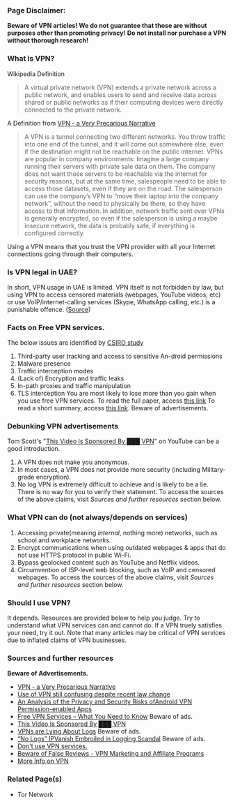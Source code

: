 ### Page Disclaimer: 
**Beware of VPN articles! We do not guarantee that those are without purposes other than promoting privacy!**
**Do not install nor purchase a VPN without thorough research!**


### What is VPN?
Wikipedia Definition

> A virtual private network (VPN) extends a private network across a public network, and enables users to send and receive data across shared or public networks as if their computing devices were directly connected to the private network.

A Definition from [VPN - a Very Precarious Narrative](https://schub.wtf/blog/2019/04/08/very-precarious-narrative.html)
> A VPN is a tunnel connecting two different networks. You throw traffic into one end of the tunnel, and it will come out somewhere else, even if the destination might not be reachable on the public internet. VPNs are popular in company environments: Imagine a large company running their servers with private sale data on them. The company does not want those servers to be reachable via the internet for security reasons, but at the same time, salespeople need to be able to access those datasets, even if they are on the road. The salesperson can use the company’s VPN to “move their laptop into the company network”, without the need to physically be there, so they have access to that information. In addition, network traffic sent over VPNs is generally encrypted, so even if the salesperson is using a maybe insecure network, the data is probably safe, if everything is configured correctly.

Using a VPN means that you trust the VPN provider with all your Internet connections going through their computers.


### Is VPN legal in UAE?
In short, VPN usage in UAE is limited. 
VPN itself is not forbidden by law, but using VPN to access censored materials (webpages, YouTube videos, etc) or use VoIP/internet-calling services (Skype, WhatsApp calling, etc.) is a punishable offence. ([Source](https://www.thenational.ae/uae/government/use-of-vpn-still-confusing-despite-recent-law-change-1.145308))


### Facts on Free VPN services.
The below issues are identified by [CSIRO study](https://www.icir.org/vern/papers/vpn-apps-imc16.pdf)
1. Third-party user tracking and access to sensitive An-droid permissions
2. Malware presence
3. Traffic interception modes
4. (Lack of) Encryption and traffic leaks
5. In-path proxies and traffic manipulation
6. TLS interception
You are most likely to lose more than you gain when you use free VPN services.
To read the full paper, access [this link](https://www.icir.org/vern/papers/vpn-apps-imc16.pdf)
To read a short summary, access [this link](https://restoreprivacy.com/best-free-vpn/). Beware of advertisements.


### Debunking VPN advertisements
Tom Scott's "[This Video Is Sponsored By ███ VPN](https://www.youtube.com/watch?v=WVDQEoe6ZWY)" on YouTube can be a good introduction.
1. A VPN does not make you anonymous.
2. In most cases, a VPN does not provide more security (including Military-grade encryption).
3. No log VPN is extremely difficult to achieve and is likely to be a lie. There is no way for you to verify their statement.
To access the sources of the above claims, visit *Sources and further resources* section below.


### What VPN can do (not always/depends on services)
1. Accessing private(meaning *internal*, nothing more) networks, such as school and workplace networks.
2. Encrypt communications when using outdated webpages & apps that do not use HTTPS protocol in public Wi-Fi.
3. Bypass geolocked content such as YouTube and Netflix videos.
4. Circumvention of ISP-level web blocking, such as VoIP and censored webpages.
To access the sources of the above claims, visit *Sources and further resources* section below.


### Should I use VPN?
It depends. Resources are provided below to help you judge.
Try to understand what VPN services can and cannot do. If a VPN truely satisfies your need, try it out.
Note that many articles may be critical of VPN services due to inflated claims of VPN businesses.


### Sources and further resources
**Beware of Advertisements.**
- [VPN - a Very Precarious Narrative](https://schub.wtf/blog/2019/04/08/very-precarious-narrative.html)
- [Use of VPN still confusing despite recent law change](https://www.thenational.ae/uae/government/use-of-vpn-still-confusing-despite-recent-law-change-1.145308)
- [An Analysis of the Privacy and Security Risks ofAndroid VPN Permission-enabled Apps](https://www.icir.org/vern/papers/vpn-apps-imc16.pdf)
- [Free VPN Services – What You Need to Know](https://restoreprivacy.com/best-free-vpn/) Beware of ads.
- [This Video Is Sponsored By ███ VPN](https://www.youtube.com/watch?v=WVDQEoe6ZWY)
- [VPNs are Lying About Logs](https://restoreprivacy.com/vpn-logs-lies/) Beware of ads.
- [“No Logs” IPVanish Embroiled in Logging Scandal](https://restoreprivacy.com/ipvanish-provides-logs-to-authorities/) Beware of ads.
- [Don't use VPN services.](https://gist.github.com/joepie91/5a9909939e6ce7d09e29)
- [Beware of False Reviews - VPN Marketing and Affiliate Programs](https://vikingvpn.com/blogs/off-topic/beware-of-vpn-marketing-and-affiliate-programs)
- [More Info on VPN](https://www.privacytools.io/providers/vpn/#info)


### Related Page(s)
- Tor Network